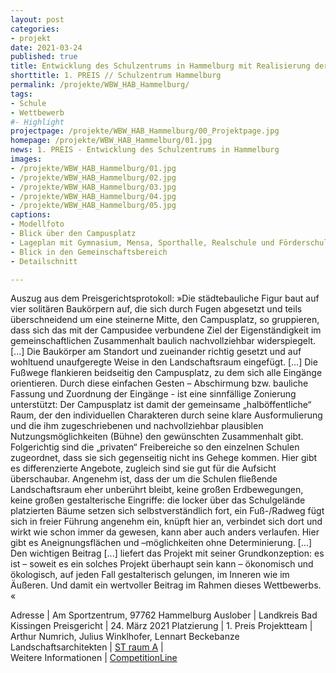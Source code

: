 ```yaml
---
layout: post
categories:
- projekt
date: 2021-03-24
published: true
title: Entwicklung des Schulzentrums in Hammelburg mit Realisierung der Neubauten Gymnasium, Mensa und Zweifachsporthalle
shorttitle: 1. PREIS // Schulzentrum Hammelburg
permalink: /projekte/WBW_HAB_Hammelburg/
tags: 
- Schule
- Wettbewerb 
#- Highlight
projectpage: /projekte/WBW_HAB_Hammelburg/00_Projektpage.jpg
homepage: /projekte/WBW_HAB_Hammelburg/01.jpg
news: 1. PREIS - Entwicklung des Schulzentrums in Hammelburg
images:
- /projekte/WBW_HAB_Hammelburg/01.jpg
- /projekte/WBW_HAB_Hammelburg/02.jpg
- /projekte/WBW_HAB_Hammelburg/03.jpg
- /projekte/WBW_HAB_Hammelburg/04.jpg
- /projekte/WBW_HAB_Hammelburg/05.jpg
captions:
- Modellfoto
- Blick über den Campusplatz
- Lageplan mit Gymnasium, Mensa, Sporthalle, Realschule und Förderschule
- Blick in den Gemeinschaftsbereich
- Detailschnitt

---
```


Auszug aus dem Preisgerichtsprotokoll: »Die städtebauliche Figur baut auf vier solitären Baukörpern auf, die sich durch Fugen abgesetzt und teils überschneidend um eine steinerne Mitte, den Campusplatz, so gruppieren, dass sich das mit der Campusidee verbundene Ziel der Eigenständigkeit im gemeinschaftlichen Zusammenhalt baulich nachvollziehbar widerspiegelt. [...] Die Baukörper am Standort und zueinander richtig gesetzt und auf wohltuend unaufgeregte Weise in den Landschaftsraum eingefügt. [...] Die Fußwege flankieren beidseitig den Campusplatz, zu dem sich alle Eingänge orientieren. Durch diese einfachen Gesten – Abschirmung bzw. bauliche Fassung und Zuordnung der Eingänge - ist eine sinnfällige Zonierung unterstützt: Der Campusplatz ist damit der gemeinsame „halböffentliche“ Raum, der den individuellen Charakteren durch seine klare Ausformulierung und die ihm zugeschriebenen und nachvollziehbar plausiblen Nutzungsmöglichkeiten (Bühne) den gewünschten Zusammenhalt gibt. Folgerichtig sind die „privaten“ Freibereiche so den einzelnen Schulen zugeordnet, dass sie sich gegenseitig nicht ins Gehege kommen. Hier gibt es differenzierte Angebote, zugleich sind sie gut für die Aufsicht überschaubar. Angenehm ist, dass der um die Schulen fließende Landschaftsraum eher unberührt bleibt, keine großen Erdbewegungen, keine großen gestalterische Eingriffe: die locker über das Schulgelände platzierten Bäume setzen sich selbstverständlich fort, ein Fuß-/Radweg fügt sich in freier Führung angenehm ein, knüpft hier an, verbindet sich dort und wirkt wie schon immer da gewesen, kann aber auch anders verlaufen. Hier gibt es Aneignungsflächen und –möglichkeiten ohne Determinierung. [...] Den wichtigen Beitrag [...] liefert das Projekt mit seiner Grundkonzeption: es ist – soweit es ein solches Projekt überhaupt sein kann – ökonomisch und ökologisch, auf jeden Fall gestalterisch gelungen, im Inneren wie im Äußeren. Und damit ein wertvoller Beitrag im Rahmen dieses Wettbewerbs.
«


Adresse					|	Am Sportzentrum, 97762 Hammelburg
Auslober				|	Landkreis Bad Kissingen
Preisgericht			|	24. März 2021
Platzierung				|	1. Preis
Projektteam				|	Arthur Numrich, Julius Winklhofer, Lennart Beckebanze
Landschaftsarchitekten	|	[ST raum A](http://www.strauma.com)
                        |    
Weitere Informationen   |   [CompetitionLine](https://www.competitionline.com/de/news/ergebnisse/wettbewerbsergebnis-schule-388472.html) 
